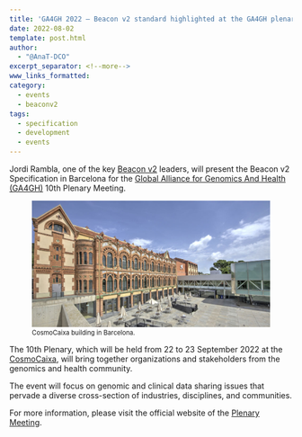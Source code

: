 ```yaml
---
title: 'GA4GH 2022 — Beacon v2 standard highlighted at the GA4GH plenary'
date: 2022-08-02
template: post.html
author: 
  - "@AnaT-DCO"
excerpt_separator: <!--more-->
www_links_formatted:
category:
  - events
  - beaconv2
tags:
  - specification
  - development
  - events
---
```



Jordi Rambla, one of the key [Beacon v2](https://beacon-project.io/) leaders, will present the Beacon v2 Specification in Barcelona for the [Global Alliance for Genomics And Health (GA4GH)](https://www.ga4gh.org/) 10th Plenary Meeting. 

<figure>
<img src="/img/CosmoCaixaBCN.jpg" style="width: 520px;" />
  <figcaption style="font-size: 0.8em;">CosmoCaixa building in Barcelona.</figcaption>
</figure>

<!--more-->

The 10th Plenary, which will be held from 22 to 23 September 2022 at the [CosmoCaixa](https://cosmocaixa.org/es/cosmocaixa-barcelona), will bring together organizations and stakeholders from the genomics and health community.

The event will focus on genomic and clinical data sharing issues that pervade a diverse cross-section of industries, disciplines, and communities.

For more information, please visit the official website of the [Plenary Meeting](https://broadinstitute.swoogo.com/ga4gh-10th-plenary).
